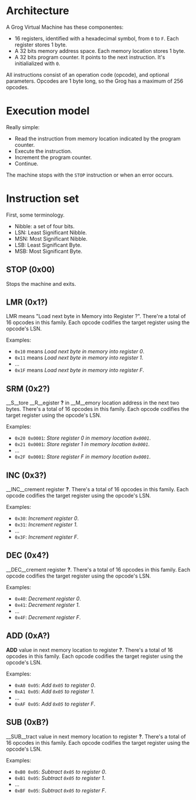 
# Architecture

A Grog Virtual Machine has these componentes:

* 16 registers, identified with a hexadecimal symbol, from `0` to `F`. Each register stores 1 byte.
* A 32 bits memory address space. Each memory location stores 1 byte.
* A 32 bits program counter. It points to the next instruction. It's initialialized 
with `0`.

All instructions consist of an operation code (opcode), and optional parameters. Opcodes
are 1 byte long, so the Grog has a maximum of 256 opcodes.

# Execution model

Really simple:

* Read the instruction from memory location indicated by the program counter.
* Execute the instruction.
* Increment the program counter.
* Continue.

The machine stops with the `STOP` instruction or when an error occurs.

# Instruction set

First, some terminology.

* Nibble: a set of four bits.
* LSN: Least Significant Nibble.
* MSN: Most Significant Nibble.
* LSB: Least Significant Byte.
* MSB: Most Significant Byte.

## STOP (0x00)

Stops the machine and exits.

## LMR (0x1?)

LMR means "Load next byte in Memory into Register ?". There're a total of 16 opcodes in this family. Each opcode codifies the target register using the opcode's LSN. 

Examples: 

* `0x10` means _Load next byte in memory into register 0_. 
* `0x11` means _Load next byte in memory into register 1_. 
* ...
* `0x1F` means _Load next byte in memory into register F_. 

## SRM (0x2?)

__S__tore __R__egister __?__ in __M__emory location address in the next two bytes.
There's a total of 16 opcodes in  this family. Each opcode codifies the target register using the opcode's LSN. 

Examples: 

* `0x20 0x0001`: _Store register 0 in memory location `0x0001`_. 
* `0x21 0x0001`: _Store register 1 in memory location `0x0001`_.  
* ...
* `0x2F 0x0001`: _Store register F in memory location `0x0001`_.  

## INC (0x3?)

__INC__crement register __?__. There's a total of 16 opcodes in this family. Each
 opcode codifies the target register using the opcode's LSN. 

Examples:

* `0x30`: _Increment register 0_. 
* `0x31`: _Increment register 1_. 
* ...
* `0x3F`: _Increment register F_. 

## DEC (0x4?)

__DEC__crement register __?__. There's a total of 16 opcodes in this family. Each
 opcode codifies the target register using the opcode's LSN. 

Examples:

* `0x40`: _Decrement register 0_. 
* `0x41`: _Decrement register 1_. 
* ...
* `0x4F`: _Decrement register F_. 

## ADD (0xA?)

__ADD__ value in next memory location to register __?__. There's a total of 16
 opcodes in this family. Each opcode codifies the target register using the opcode's LSN. 

Examples:

* `0xA0 0x05`: _Add `0x05` to register 0_. 
* `0xA1 0x05`: _Add `0x05` to register 1_. 
* ...
* `0xAF 0x05`: _Add `0x05` to register F_. 

## SUB (0xB?)

__SUB__tract value in next memory location to register __?__. There's a total of 16
 opcodes in this family. Each opcode codifies the target register using the opcode's LSN. 

Examples:

* `0xB0 0x05`: _Subtract `0x05` to register 0_. 
* `0xB1 0x05`: _Subtract `0x05` to register 1_. 
* ...
* `0xBF 0x05`: _Subtract `0x05` to register F_. 
